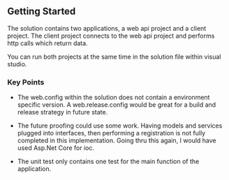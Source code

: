 ## Getting Started ##

The solution contains two applications, a web api project and a client project. The client project connects to the web api project and performs http calls which return data. 

You can run both projects at the same time in the solution file within visual studio.

### Key Points ###

- The web.config within the solution does not contain a environment specific version. A web.release.config would be great for a build and release strategy in future state.

- The future proofing could use some work. Having models and services plugged into interfaces, then performing a registration is not fully completed in this implementation. Going thru this again, I would have used Asp.Net Core for ioc.

- The unit test only contains one test for the main function of the application. 
